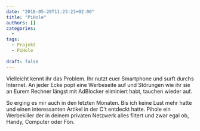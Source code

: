 ```yaml
---
date: "2018-05-20T11:23:23+02:00"
title: "PiHole"
authors: []
categories:
  -
tags:
  - Projekt
  - PiHole
  
draft: false
---
```

Vielleicht kennt ihr das Problem. Ihr nutzt euer Smartphone und surft durchs Internet. An jeder Ecke popt eine Werbeseite auf und Störungen wie ihr sie an Eurem Rechner längst mit AdBlocker eliminiert habt, tauchen wieder auf. 

So erging es mir auch in den letzten Monaten. Bis ich keine Lust mehr hatte und einen interessanten Artikel in der C't entdeckt hatte. 
Pihole ein Werbekiller der in deinem privaten Netzwerk alles filtert und zwar egal ob, Handy, Computer oder Fön.